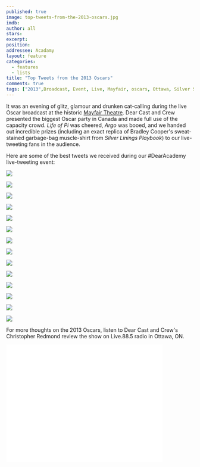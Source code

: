 ```yaml
---
published: true
image: top-tweets-from-the-2013-oscars.jpg 
imdb: 
author: all 
stars: 
excerpt: 
position: 
addressee: Acadamy
layout: feature
categories:
  - features
  - lists
title: "Top Tweets from the 2013 Oscars"
comments: true
tags: ["2013",Broadcast, Event, Live, Mayfair, oscars, Ottawa, Silver Stamps, Theatre, Tweet, Twitter]
---
```

It was an evening of glitz, glamour and drunken cat-calling during the live Oscar broadcast at the historic [Mayfair Theatre][1]. Dear Cast and Crew presented the biggest Oscar party in Canada and made full use of the capacity crowd. _Life of Pi_ was cheered, _Argo_ was booed, and we handed out incredible prizes (including an exact replica of Bradley Cooper's sweat-stained garbage-bag muscle-shirt from _Silver Linings Playbook_) to our live-tweeting fans in the audience.

   [1]: http://bank.mayfairtheatre.ca/

Here are some of the best tweets we received during our #DearAcademy live-tweeting event:

![][2]

   [2]: /img/features/inline/dear-acadamy-1.png

![][3]

   [3]:  /img/features/inline/dear-acadamy-2.png

![][4]

   [4]:  /img/features/inline/dear-acadamy-3.png

![][5]

   [5]:  /img/features/inline/dear-acadamy-4.png

![][6]

   [6]:  /img/features/inline/dear-acadamy-5.png

![][7]

   [7]:  /img/features/inline/dear-acadamy-6.png

![][8]

   [8]:  /img/features/inline/dear-acadamy-7.png

![][9]

   [9]:  /img/features/inline/dear-acadamy-8.png

![][10]

   [10]:  /img/features/inline/dear-acadamy-8.png

![][11]

   [11]:  /img/features/inline/dear-acadamy-9.png

![][12]

   [12]:  /img/features/inline/dear-acadamy-10.png

![][13]

   [13]:  /img/features/inline/dear-acadamy-11.png

![][14]

   [14]:  /img/features/inline/dear-acadamy-12.png

![][15]

   [15]:  /img/features/inline/dear-acadamy-13.png


For more thoughts on the 2013 Oscars, listen to Dear Cast and Crew's Christopher Redmond review the show on Live.88.5 radio in Ottawa, ON.
	
<iframe width="420" height="315" src="//www.youtube.com/embed/AcX4n5PMEH8" frameborder="0" allowfullscreen></iframe>